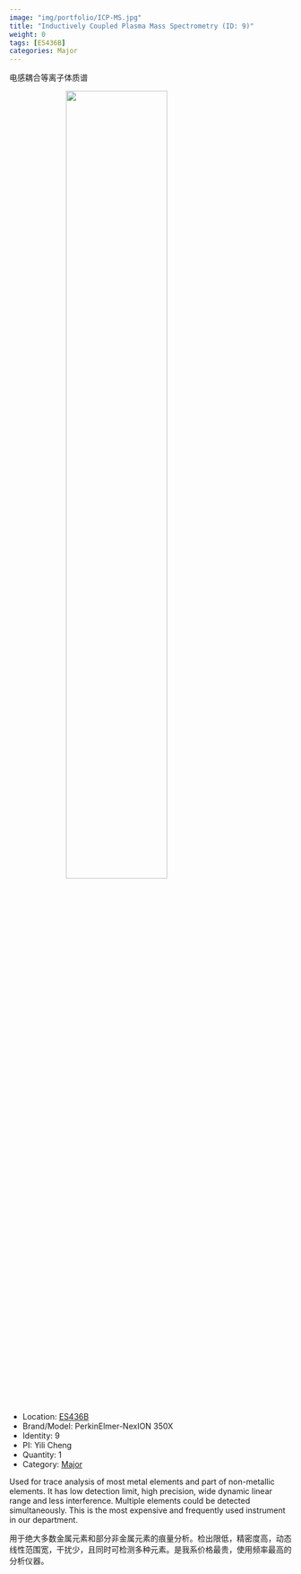 ```yaml
---
image: "img/portfolio/ICP-MS.jpg"
title: "Inductively Coupled Plasma Mass Spectrometry (ID: 9)"
weight: 0
tags: [ES436B]
categories: Major
---
```


电感耦合等离子体质谱

<!--more-->

<img src="../../img/portfolio/ICP-MS.jpg" width="60%" style="display: block; margin: auto;">

- Location: [ES436B](../../tags/es436b)
- Brand/Model: PerkinElmer-NexION 350X
- Identity: 9
- PI: Yili Cheng
- Quantity: 1
- Category: [Major](../../categories/major)

Used for trace analysis of most metal elements and part of non-metallic elements. It has low detection limit, high precision, wide dynamic linear range and less interference. Multiple elements could be detected simultaneously. This is the most expensive and frequently used instrument in our department.

用于绝大多数金属元素和部分非金属元素的痕量分析。检出限低，精密度高，动态线性范围宽，干扰少，且同时可检测多种元素。是我系价格最贵，使用频率最高的分析仪器。


